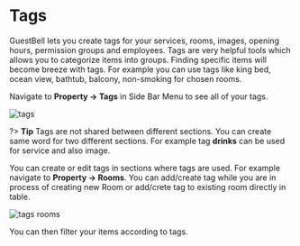 # Tags

GuestBell lets you create tags for your services, rooms, images, opening hours, permission groups and employees. Tags are very helpful tools which allows you to categorize items into groups. Finding specific items will become breeze with tags. For example you can use tags like king bed, ocean view, bathtub, balcony, non-smoking for chosen rooms.  

Navigate to **Property -> Tags** in Side Bar Menu to see all of your tags. 

![tags](https://static.guestbell.com/img/docs/tags/tags.jpg)

?> **Tip** Tags are not shared between different sections. You can create same word for two different sections. For example tag **drinks** can be used for service and also image. 

You can create or edit tags in sections where tags are used. For example navigate to **Property -> Rooms**. You can add/create tag while you are in process of creating new Room or add/crete tag to existing room directly in table.

![tags rooms](https://static.guestbell.com/img/docs/tags/tagsRoom.jpg)

You can then filter your items according to tags.

